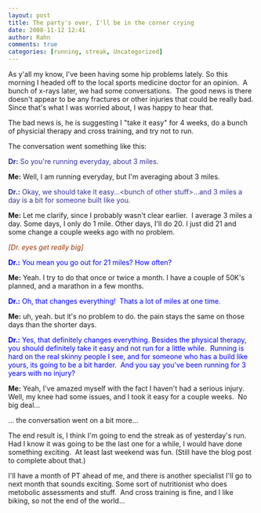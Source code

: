 ```yaml
---
layout: post
title: The party's over, I'll be in the corner crying
date: 2008-11-12 12:41
author: Rahn
comments: true
categories: [running, streak, Uncategorized]
---
```

As y'all my know, I've been having some hip problems lately. So this morning I headed off to the local sports medicine doctor for an opinion.  A bunch of x-rays later, we had some conversations.  The good news is there doesn't appear to be any fractures or other injuries that could be really bad. Since that's what I was worried about, I was happy to hear that.

The bad news is, he is suggesting I "take it easy" for 4 weeks, do a bunch of physicial therapy and cross training, and try not to run.

The conversation went something like this:

<span style="color: #333399;"><strong>Dr:</strong> So you're running everyday, about 3 miles.</span>

<strong>Me:</strong> Well, I am running everyday, but I'm averaging about 3 miles.

<span style="color: #333399;"><strong>Dr.:</strong> Okay, we should take it easy...&lt;bunch of other stuff&gt;...and 3 miles a day is a bit for someone built like you.</span>

<strong>Me:</strong> Let me clarify, since I probably wasn't clear earlier.  I average 3 miles a day. Some days, I only do 1 mile. Other days, I'll do 20. I just did 21 and some change a couple weeks ago with no problem.

<em><span style="color: #993300;">[Dr. eyes get really big]</span></em>

<span style="color: #0000ff;"><strong>Dr.:</strong> You mean you go out for 21 miles? How often? </span>

<strong>Me:</strong> Yeah. I try to do that once or twice a month. I have a couple of 50K's planned, and a marathon in a few months.

<span style="color: #0000ff;"><strong>Dr.:</strong> Oh, that changes everything!  Thats a lot of miles at one time.</span>

<strong>Me:</strong> uh, yeah. but it's no problem to do. the pain stays the same on those days than the shorter days.

<span style="color: #0000ff;"><strong>Dr.:</strong> Yes, that definitely changes everything. Besides the physical therapy, you should definitely take it easy and not run for a little while.  Running is hard on the real skinny people I see, and for someone who has a build like yours, its going to be a bit harder.  And you say you've been running for 3 years with no injury?</span>

<strong>Me:</strong> Yeah, I've amazed myself with the fact I haven't had a serious injury.  Well, my knee had some issues, and I took it easy for a couple weeks.  No big deal...

... the conversation went on a bit more...

The end result is, I think I'm going to end the streak as of yesterday's run.  Had I know it was going to be the last one for a while, I would have done something exciting.  At least last weekend was fun. (Still have the blog post to complete about that.)

I'll have a month of PT ahead of me, and there is another specialist I'll go to next month that sounds exciting. Some sort of nutritionist who does metobolic assessments and stuff.  And cross training is fine, and I like biking, so not the end of the world...
